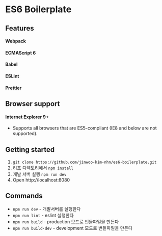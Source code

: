 # ES6 Boilerplate

## Features
#### Webpack
#### ECMAScript 6
#### Babel
#### ESLint
#### Prettier

## Browser support
#### Internet Explorer 9+
- Supports all browsers that are ES5-compliant (IE8 and below are not supported).

## Getting started

1. `git clone https://github.com/jinwoo-kim-nhn/es6-boilerplate.git`
2.  리포 디렉토리에서 `npm install`
3.  개발 서버 실행 `npm run dev`
4. Open http://localhost:8080

## Commands
* `npm run dev` - 개발서버를 실행한다
* `npm run lint` - eslint 실행한다
* `npm run build` - production 모드로 번들파일을 만든다
* `npm run build-dev` - development 모드로 번들파일을 만든다
